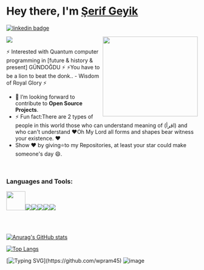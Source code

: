 <h1>Hey there, I'm <a  href="https://github.com/wpram45/">Şerif Geyik </a></h1>

[![linkedin badge](https://img.shields.io/badge/wpram45-30302f?style=flat&logo=linkedin)](https://www.linkedin.com/in/serifgeyik19)

<img src="https://komarev.com/ghpvc/?username=wpram45&style=plastic" />



<img align='right' src="https://c.tenor.com/lNtmoshuUI8AAAAj/bahroo-hacker.gif" width="250" height="210">

⚡ Interested with Quantum computer programming in [future & history & present] GÜNDOĞDU   ⚡
⚡You have to be a lion to beat the donk.. - Wisdom of Royal Glory ⚡




- 💬 I’m looking forward to contribute to **Open Source Projects**.
- ⚡ Fun fact:There are 2 types of people in this world those who can understand meaning of  (اقرأ) and who  can't understand
 ❤Oh My Lord all forms and shapes bear witness your existence. ❤
- Show ❤ by giving⭐to my Repositories, at least your star could make someone's day 😄.

<br>

<h3 align="left">Languages and Tools:</h3>
<p align="left"><img src="https://upload.wikimedia.org/wikipedia/commons/thumb/9/99/Unofficial_JavaScript_logo_2.svg/480px-Unofficial_JavaScript_logo_2.svg.png" width="50" height="50"/><img src="https://img.icons8.com/color/48/4a90e2/python--v1.png"/><img src="https://img.icons8.com/color/48/4a90e2/java-coffee-cup-logo--v1.png"/><img src="https://img.icons8.com/color/48/4a90e2/visual-studio-code-2019.png"/><img src="https://img.icons8.com/color/48/4a90e2/git.png"/><img src="https://img.icons8.com/fluent/48/4a90e2/github.png"/> </p>

<br>
<br>


[![Anurag's GitHub stats](https://github-readme-stats.vercel.app/api?username=wpram45)](https://github.com/anuraghazra/github-readme-stats)

[![Top Langs](https://github-readme-stats.vercel.app/api/top-langs/?username=wpram45&theme=dark)](https://github.com/wpram45/github-readme-stats)

[![Typing SVG](https://readme-typing-svg.herokuapp.com/?lines=Thanks+For+Visiting!!&center=true&color="FF0000")](https://github.com/wpram45)
![image](https://user-images.githubusercontent.com/15173443/184510669-1c63df87-2404-499f-b9d4-a4c202f93569.png)


